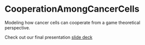 # CooperationAmongCancerCells
Modeling how cancer cells can cooperate from a game theoretical perspective.

Check out our final presentation [slide deck](https://docs.google.com/presentation/d/1eMocoHl4teIvrsBw7cOqY7S55uJvA0GjV1EKSTajo4Q/edit?usp=sharing)
